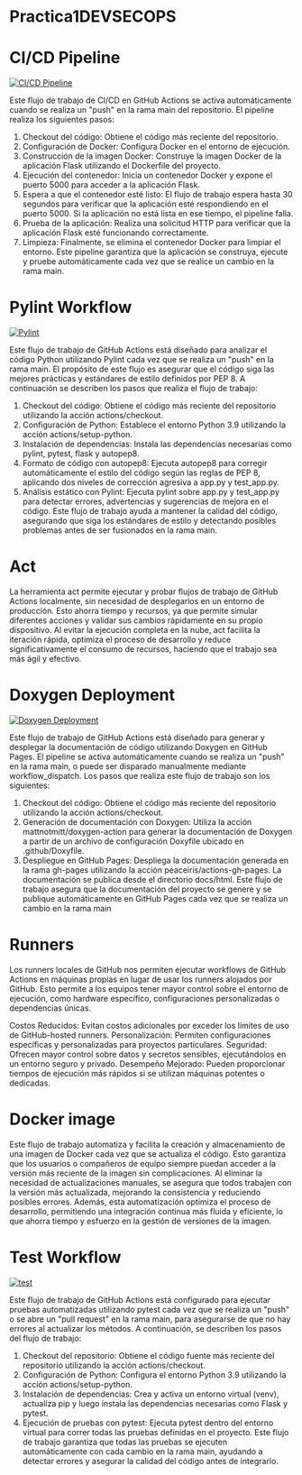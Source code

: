 # Practica1DEVSECOPS

# CI/CD Pipeline

[![CI/CD Pipeline](https://github.com/hberng00/practica1_DEVSECOPS/actions/workflows/cid-cd.yml/badge.svg)](https://github.com/hberng00/practica1_DEVSECOPS/actions/workflows/cid-cd.yml)

Este flujo de trabajo de CI/CD en GitHub Actions se activa automáticamente cuando se realiza un "push" en la rama main del repositorio. El pipeline realiza los siguientes pasos:
1. Checkout del código: Obtiene el código más reciente del repositorio.
2. Configuración de Docker: Configura Docker en el entorno de ejecución.
3. Construcción de la imagen Docker: Construye la imagen Docker de la aplicación Flask utilizando el Dockerfile del proyecto.
4. Ejecución del contenedor: Inicia un contenedor Docker y expone el puerto 5000 para acceder a la aplicación Flask.
5. Espera a que el contenedor esté listo: El flujo de trabajo espera hasta 30 segundos para verificar que la aplicación esté respondiendo en el puerto 5000. Si la aplicación no está lista en ese tiempo, el pipeline falla.
6. Prueba de la aplicación: Realiza una solicitud HTTP para verificar que la aplicación Flask esté funcionando correctamente.
7. Limpieza: Finalmente, se elimina el contenedor Docker para limpiar el entorno.
Este pipeline garantiza que la aplicación se construya, ejecute y pruebe automáticamente cada vez que se realice un cambio en la rama main.

# Pylint Workflow

[![Pylint](https://github.com/hberng00/practica1_DEVSECOPS/actions/workflows/pylint.yml/badge.svg)](https://github.com/hberng00/practica1_DEVSECOPS/actions/workflows/pylint.yml)


Este flujo de trabajo de GitHub Actions está diseñado para analizar el código Python utilizando Pylint cada vez que se realiza un "push" en la rama main. El propósito de este flujo es asegurar que el código siga las mejores prácticas y estándares de estilo definidos por PEP 8. A continuación se describen los pasos que realiza el flujo de trabajo:

1. Checkout del código: Obtiene el código más reciente del repositorio utilizando la acción actions/checkout.
2. Configuración de Python: Establece el entorno Python 3.9 utilizando la acción actions/setup-python.
3. Instalación de dependencias: Instala las dependencias necesarias como pylint, pytest, flask y autopep8.
4. Formato de código con autopep8: Ejecuta autopep8 para corregir automáticamente el estilo del código según las reglas de PEP 8, aplicando dos niveles de corrección agresiva a app.py y test_app.py.
5. Análisis estático con Pylint: Ejecuta pylint sobre app.py y test_app.py para detectar errores, advertencias y sugerencias de mejora en el código.
Este flujo de trabajo ayuda a mantener la calidad del código, asegurando que siga los estándares de estilo y detectando posibles problemas antes de ser fusionados en la rama main.

# Act

La herramienta act permite ejecutar y probar flujos de trabajo de GitHub Actions localmente, 
sin necesidad de desplegarlos en un entorno de producción. 
Esto ahorra tiempo y recursos, ya que permite simular diferentes acciones 
y validar sus cambios rápidamente en su propio dispositivo.
Al evitar la ejecución completa en la nube, act facilita la iteración rápida, 
optimiza el proceso de desarrollo y reduce significativamente el consumo de recursos, 
haciendo que el trabajo sea más ágil y efectivo.


# Doxygen Deployment 

[![Doxygen Deployment](https://github.com/hberng00/practica1_DEVSECOPS/actions/workflows/doxygen-deployment.yml/badge.svg)](https://github.com/hberng00/practica1_DEVSECOPS/actions/workflows/doxygen-deployment.yml)

Este flujo de trabajo de GitHub Actions está diseñado para generar y desplegar la documentación de código utilizando Doxygen en GitHub Pages. El pipeline se activa automáticamente cuando se realiza un "push" en la rama main, o puede ser disparado manualmente mediante workflow_dispatch. Los pasos que realiza este flujo de trabajo son los siguientes:

1. Checkout del código: Obtiene el código más reciente del repositorio utilizando la acción actions/checkout.
2. Generación de documentación con Doxygen: Utiliza la acción mattnotmitt/doxygen-action para generar la documentación de Doxygen a partir de un archivo de configuración Doxyfile ubicado en .github/Doxyfile.
3. Despliegue en GitHub Pages: Despliega la documentación generada en la rama gh-pages utilizando la acción peaceiris/actions-gh-pages. La documentación se publica desde el directorio docs/html.
Este flujo de trabajo asegura que la documentación del proyecto se genere y se publique automáticamente en GitHub Pages cada vez que se realiza un cambio en la rama main

# Runners 

Los runners locales de GitHub nos permiten ejecutar workflows de GitHub Actions en máquinas propias en lugar de usar los runners alojados por GitHub. Esto permite a los equipos tener mayor control sobre el entorno de ejecución, como hardware específico, configuraciones personalizadas o dependencias únicas.

Costos Reducidos: Evitan costos adicionales por exceder los límites de uso de GitHub-hosted runners.
Personalización: Permiten configuraciones específicas y personalizadas para proyectos particulares.
Seguridad: Ofrecen mayor control sobre datos y secretos sensibles, ejecutándolos en un entorno seguro y privado.
Desempeño Mejorado: Pueden proporcionar tiempos de ejecución más rápidos si se utilizan máquinas potentes o dedicadas.


# Docker image 

Este flujo de trabajo automatiza y facilita la creación y almacenamiento de una imagen de Docker cada vez que se actualiza el código. Esto garantiza que los usuarios o compañeros de equipo siempre puedan acceder a la versión más reciente de la imagen sin complicaciones. Al eliminar la necesidad de actualizaciones manuales, se asegura que todos trabajen con la versión más actualizada, mejorando la consistencia y reduciendo posibles errores. Además, esta automatización optimiza el proceso de desarrollo, permitiendo una integración continua más fluida y eficiente, lo que ahorra tiempo y esfuerzo en la gestión de versiones de la imagen.

# Test Workflow 

[![test](https://github.com/hberng00/practica1_DEVSECOPS/actions/workflows/test.yml/badge.svg)](https://github.com/hberng00/practica1_DEVSECOPS/actions/workflows/test.yml)

Este flujo de trabajo de GitHub Actions está configurado para ejecutar pruebas automatizadas utilizando pytest cada vez que se realiza un "push" o se abre un "pull request" en la rama main, para asegurarse de que no hay errores al actualizar los métodos. A continuación, se describen los pasos del flujo de trabajo:

1. Checkout del repositorio: Obtiene el código fuente más reciente del repositorio utilizando la acción actions/checkout.
2. Configuración de Python: Configura el entorno Python 3.9 utilizando la acción actions/setup-python.
3. Instalación de dependencias: Crea y activa un entorno virtual (venv), actualiza pip y luego instala las dependencias necesarias como Flask y pytest.
4. Ejecución de pruebas con pytest: Ejecuta pytest dentro del entorno virtual para correr todas las pruebas definidas en el proyecto.
Este flujo de trabajo garantiza que todas las pruebas se ejecuten automáticamente con cada cambio en la rama main, ayudando a detectar errores y asegurar la calidad del código antes de integrarlo.

